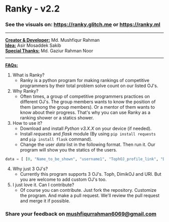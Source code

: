 # Ranky - v2.2
### See the visuals on: https://ranky.glitch.me or https://ranky.ml

----

<u>**Creator & Developer:**</u> Md. Mushfiqur Rahman  
<u>**Idea:**</u> Asir Mosaddek Sakib  
<u>**Special Thanks:**</u> Md. Gaziur Rahman Noor

----

<u>**FAQs:**</u>
1. What is Ranky?
    - Ranky is a python program for making rankings of competitive programmers by their total problem solve count on our listed OJ's.
2. Why Ranky?
    - Often times, a group of competitive programmers practices on different OJ's. The group members wants to know the position of them (among the group members). Or a mentor of them wants to know about their progress. That's why you can use Ranky as a ranking shower or a statics shower.
3. How to use it?
    - Download and install _Python v3.X.X_ on your device (if needed).
    - Install _requests_ and _flask_ module (By using `pip install requests` and `pip install flask` command). 
    - Change the user _data_ list in the following format. Then run it. Our program will show you the statics of the users.
```python
data = [ [0, "Name_to_be_shown", "username1", "TophOJ_profile_link", "DimikOJ_profile_link", "URI-OJ_profile_link"], [...], [...], ... ]
```
4. Why just 3 OJ's?
    - Currently this program supports 3 OJ's. Toph, DimikOJ and URI. But you are welcome to add custom OJ's too.
5. I just love it. Can I contribute?
    - Of course you can contribute. Just fork the repository. Customize the program. And make a pull request. We'll review the pull request and merge it if possible.

### Share your feedback on mushfiqurrahman6069@gmail.com
